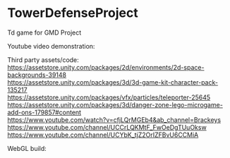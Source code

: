 # TowerDefenseProject
 Td game for GMD Project

Youtube video demonstration:


Third party assets/code:
  https://assetstore.unity.com/packages/2d/environments/2d-space-backgrounds-39148  
  https://assetstore.unity.com/packages/3d/3d-game-kit-character-pack-135217  
  https://assetstore.unity.com/packages/vfx/particles/teleporter-25645  
  https://assetstore.unity.com/packages/3d/danger-zone-lego-microgame-add-ons-179857#content  
  https://www.youtube.com/watch?v=cfjLQrMGEb4&ab_channel=Brackeys  
  https://www.youtube.com/channel/UCCrLQKMtF_FwOeDgTUuOksw  
  https://www.youtube.com/channel/UCYbK_tjZ2OrIZFBvU6CCMiA  
  
  WebGL build:
  
  
